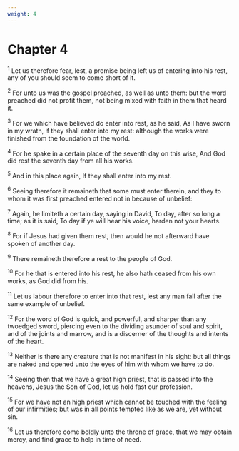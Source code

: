 ```yaml
---
weight: 4
---
```


# Chapter 4

<sup>1</sup> Let us therefore fear, lest, a promise being left us of entering into his rest, any of you should seem to come short of it. 

<sup>2</sup> For unto us was the gospel preached, as well as unto them: but the word preached did not profit them, not being mixed with faith in them that heard it. 

<sup>3</sup> For we which have believed do enter into rest, as he said, As I have sworn in my wrath, if they shall enter into my rest: although the works were finished from the foundation of the world. 

<sup>4</sup> For he spake in a certain place of the seventh day on this wise, And God did rest the seventh day from all his works. 

<sup>5</sup> And in this place again, If they shall enter into my rest. 

<sup>6</sup> Seeing therefore it remaineth that some must enter therein, and they to whom it was first preached entered not in because of unbelief: 

<sup>7</sup> Again, he limiteth a certain day, saying in David, To day, after so long a time; as it is said, To day if ye will hear his voice, harden not your hearts. 

<sup>8</sup> For if Jesus had given them rest, then would he not afterward have spoken of another day. 

<sup>9</sup> There remaineth therefore a rest to the people of God. 

<sup>10</sup> For he that is entered into his rest, he also hath ceased from his own works, as God did from his. 

<sup>11</sup> Let us labour therefore to enter into that rest, lest any man fall after the same example of unbelief. 

<sup>12</sup> For the word of God is quick, and powerful, and sharper than any twoedged sword, piercing even to the dividing asunder of soul and spirit, and of the joints and marrow, and is a discerner of the thoughts and intents of the heart. 

<sup>13</sup> Neither is there any creature that is not manifest in his sight: but all things are naked and opened unto the eyes of him with whom we have to do. 

<sup>14</sup> Seeing then that we have a great high priest, that is passed into the heavens, Jesus the Son of God, let us hold fast our profession. 

<sup>15</sup> For we have not an high priest which cannot be touched with the feeling of our infirmities; but was in all points tempted like as we are, yet without sin. 

<sup>16</sup> Let us therefore come boldly unto the throne of grace, that we may obtain mercy, and find grace to help in time of need. 


